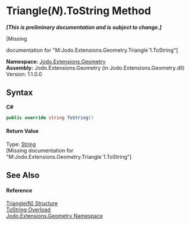 # Triangle(*N*).ToString Method 
 _**\[This is preliminary documentation and is subject to change.\]**_

\[Missing <summary> documentation for "M:Jodo.Extensions.Geometry.Triangle`1.ToString"\]

**Namespace:**&nbsp;<a href="N_Jodo_Extensions_Geometry">Jodo.Extensions.Geometry</a><br />**Assembly:**&nbsp;Jodo.Extensions.Geometry (in Jodo.Extensions.Geometry.dll) Version: 1.1.0.0

## Syntax

**C#**<br />
``` C#
public override string ToString()
```


#### Return Value
Type: <a href="https://docs.microsoft.com/dotnet/api/system.string" target="_blank" rel="noopener noreferrer">String</a><br />\[Missing <returns> documentation for "M:Jodo.Extensions.Geometry.Triangle`1.ToString"\]

## See Also


#### Reference
<a href="T_Jodo_Extensions_Geometry_Triangle_1">Triangle(N) Structure</a><br /><a href="Overload_Jodo_Extensions_Geometry_Triangle_1_ToString">ToString Overload</a><br /><a href="N_Jodo_Extensions_Geometry">Jodo.Extensions.Geometry Namespace</a><br />